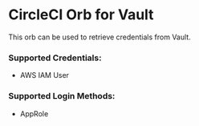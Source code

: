# CircleCI Orb for Vault

This orb can be used to retrieve credentials from Vault.

### Supported Credentials:

* AWS IAM User

### Supported Login Methods:

* AppRole
